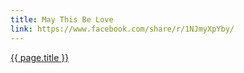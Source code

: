 ```yaml
---
title: May This Be Love
link: https://www.facebook.com/share/r/1NJmyXpYby/
---
```

<a href="{{ page.link }}">{{ page.title }}</a>